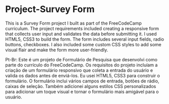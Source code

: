 # Project-Survey Form
 This is a Survey Form project I built as part of the FreeCodeCamp curriculum. The project requirements included creating a responsive form that collects user input and validates the data before submitting it. I used HTML5, CSS3 to build the form. The form includes several input fields, radio buttons, checkboxes. I also included some custom CSS styles to add some visual flair and make the form more user-friendly.


Pt-Br:
Este é um projeto de Formulário de Pesquisa que desenvolvi como parte do currículo do FreeCodeCamp. Os requisitos do projeto incluíam a criação de um formulário responsivo que coleta a entrada do usuário e valida os dados antes de enviá-los. Eu usei HTML5, CSS3 para construir o formulário. O formulário inclui vários campos de entrada, botões de rádio, caixas de seleção. Também adicionei alguns estilos CSS personalizados para adicionar um toque visual e tornar o formulário mais amigável para o usuário.
